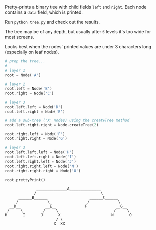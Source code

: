 Pretty-prints a binary tree with child fields `left` and `right`. Each node contains a `data` field, which is printed.

Run `python tree.py` and check out the results.

The tree may be of any depth, but usually after 6 levels it's too wide for most screens.

Looks best when the nodes' printed values are under 3 characters long (especially on leaf nodes).

```python
# prep the tree...
# 
# layer 1
root = Node('A')

# layer 2
root.left = Node('B')
root.right = Node('C')

# layer 3
root.left.left = Node('D')
root.left.right = Node('E')

# add a sub-tree ('X' nodes) using the createTree method
root.left.right.right = Node.createTree(2)

root.right.left = Node('F')
root.right.right = Node('G')

# layer 3
root.left.left.left = Node('H')
root.left.left.right = Node('I')
root.left.right.left = Node('J')
root.right.right.left = Node('N')
root.right.right.right = Node('O')

root.prettyPrint()


```
                  ______________A______________ 
                 /                             \
          ______B______                   ______C______ 
         /             \                 /             \
      __D__           __E__             F             __G__ 
     /     \         /     \                         /     \
    H       I       J       X                       N       O 
                           / \                                
                          X  XX                                
